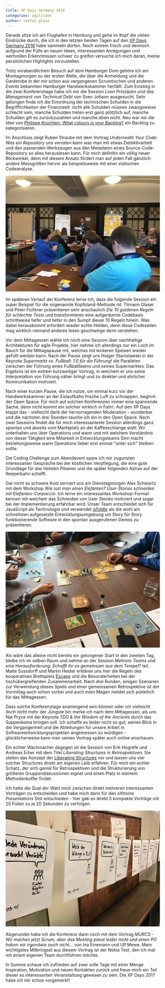 ```yaml
---
title: XP Days Germany 2016
categories: agilitaet
author: stefan.glase
---
```


Gerade sitze ich am Flughafen in Hamburg und gehe im Kopf die vielen Eindrücke durch, die ich in den letzten beiden Tagen auf den [XP Days Germany 2016](http://www.xpdays.de/2016) habe sammeln dürfen. Noch extrem frisch und dennoch aufgrund der Fülle an neuen Ideen, interessanten Anregungen und wertvollen Erkenntnissen schwer zu greifen versuche ich mich daran, meine persönlichen Highlights vorzustellen.

Trotz vorabendlichem Besuch auf dem Hamburger Dom gehöre ich am Montagmorgen zu der ersten Welle, die über die Anmeldung und die Garderobe in der mir schon aus vergangenen Scrumtischen und anderen Events bekannten Hamburger Handwerkskammer herfällt. Zum Einstieg in die zwei Konferenztage habe ich mir die Session *Lean Prinzipien und das Management von Technical Debt* von Sven Johann ausgesucht. Sehr gelungen finde ich die Einordnung der technischen Schulden in die Begrifflichkeiten der Finanzwelt: nicht alle Schulden müssen zwangsweise schlecht sein, manche Schulden treten erst ganz plötzlich auf, manche Schulden gilt es zurückzuzahlen und manche eben nicht. Neu war mir die Idee von [Philippe Kruchten: What colours is your Backlog?](https://philippe.kruchten.com/talks/) ein Backlog zu kategorisieren.

Im Anschluss zeigt Ruben Straube mit dem Vortrag *Underneath Your Code: Was ein Repository uns verraten kann* was man mit etwas Detektivarbeit und den passenden Werkzeugen aus den Metadaten eines Source-Code-Repository so alles herauslesen kann. Für mich definitiv ein völlig neuer Blickwinkel, denn mit diesem Ansatz fördert man auf jeden Fall gänzlich andere Messgrößen hervor als beispielsweise mit einer statischen Codeanalyse.

![User-Stories schneiden mit Elefanten-Carpaccio](/img/posts/2016-11-22/001.jpg)

Im späteren Verlauf der Konferenz lerne ich, dass die folgende Session ein super Beispiel für die sogenannte Kopfstand-Methode ist: Tilmann Glaser und Peter Fichtner präsentieren sehr anschaulich *Die 10 goldenen Regeln für schlechte Tests* und transformieren eine aufgeräumte Codebasis schrittweise tiefer und tiefer in den Sumpf dieser 10 Regeln hinein. Was dabei herauskommt erfordert wieder echte Helden, denn diese Codezeilen mag wirklich niemand anderes lesen geschweige denn verstehen.

Vor dem Mittagessen wähle ich noch eine Session über nachhaltige Architekturen für agile Projekte, hier nehme ich allerdings nur ein Loch im Bauch für die Mittagspause mit, welches mit leckeren Speisen wieder gefüllt werden kann. Nach der Pause zeigt uns Holger Stanislawski in der Keynote *Supermarkt vs. Fußball: 1:0 für die Führung!* die Parallelen zwischen der Führung eines Fußballteams und seines Supermarktes. Das Ergebnis ist ein extrem kurzweiliger Vortrag, in welchem er uns seine Interpretation von Führung näher bringt und zu direkter und ehrlicher Kommunikation motiviert.

Nach einer kurzen Pause, die ich nutze, um einmal kurz vor der Handwerkskammer an der Eislaufbahn frische Luft zu schnappen, beginnt der Open Space: Für mich auf solchen Konferenzen immer eine spannende Sache, denn nicht kommt ein solcher wirklich in Fahrt. Auf den XP Days klappt das - vielleicht dank der hervorragenden Moderation - wunderbar und die nächsten drei Stunden tauche ich ein in den Open Space. Nach zwei Sessions findet die für mich interessanteste Session allerdings ganz spontan und abseits vom Marktplatz an der Kaffeeschlange statt: Wir unterhalten uns über Operations und wann und mit welchem Verständnis von dieser Tätigkeit eine Mitarbeit in Entwicklungsteams Sinn macht beziehungsweise wann Operations lieber erst einmal "unter sich" bleiben sollte.

Die Coding Challenge zum Abendevent spare ich mir zugunsten interessanter Gespräche bei der köstlichen Verpflegung, die eine gute Grundlage für das Holsten Pilsener und die später folgenden Astras auf der Reeperbahn schafft.

Gar nicht so schwere Kost serviert uns am Dienstagmorgen Alex Schwartz mit dem Workshop *Wie isst man einen Elefanten? User-Stories schneiden mit Elefanten-Carpaccio*. Ich lerne ein interessantes Workshop-Format kennen mit welchem das Schneiden von User Stories motiviert und sogar bei der Implementierung erfahrbar wird. Unser Team entscheidet sich für JavaScript als Technologie und verwendet [jsfiddle](http://www.jsfiddle.net) als die wohl am schnellsten aufgesetzte Entwicklungsumgebung um Story für Story funktionierende Software in den spontan ausgerufenen Demos zu präsentieren.

![Escape - Schafft ihr es gemeinsam aus dem Tempel?](/img/posts/2016-11-22/002.jpg)

Als wäre das alleine nicht bereits ein gelungener Start in den zweiten Tag, bleibe ich im selben Raum und nehme an der Session *Mehrere Teams und eine Herausforderung: Schafft ihr es gemeinsam aus dem Tempel?* teil. Malte Sussdorff und Martin Heider erklären uns hier die Regeln des kooperativen Brettspiels [Escape](http://www.escape-queen-games.com/) und die Besonderheiten bei der tischübergreifenden Zusammenarbeit. Nach drei Runden, einigen Szenarien zur Verwendung dieses Spiels und einer gemeinsamen Retrospektive ist der Vormittag auch schon vorbei und auch mein Magen meldet sich pünktlich für das Mittagessen.

Dass solche Konferenztage anstrengend sein können oder ich vielleicht doch nicht mehr der Jüngste bin merke ich nach dem Mittagessen, als uns Nat Pryce mit der Keynote *TDD & the Wisdom of the Ancients* durch das Suppenkoma bringen soll. Ich schaffe es leider nicht so gut, seinen Blick in die Vergangenheit und die Ableitungen für unsere Arbeit in Softwareentwicklungsprojekten angemessen zu würdigen - glücklicherweise kann man seinen Vortrag später auch online anschauen.

Ein echter Wachmacher dagegen ist die Session von Erik Hogrefe und Andreas Erber mit dem Titel *Liberating Structures in Retrospektiven*. Sie stellen das Konzept der [Liberating Structures](http://www.liberatingstructures.com/) vor und lassen uns vier solcher Structures direkt am eigenen Leib erfahren. Für mich ein echter Schatz, der sich genial für Retrospektiven und die Strukturierung von größeren Gruppendiskussionen eignet und einen Platz in meinem Methodenkoffer findet.

Ich hatte die Qual der Wahl mich zwischen direkt mehreren interessanten Vorträgen zu entscheiden und habe mich dann für den *eXtreme Presentations* Slot entschieden - hier gab es direkt 5 kompakte Vorträge mit 20 Folien zu je 20 Sekunden zu verfolgen.

![Feedback willkommen!](/img/posts/2016-11-22/003.jpg)

Abgerundet habe ich die Konferenz dann noch mit dem Vortrag *MURCS - Wir machen jetzt Scrum, aber das Meeting passt leider nicht und einen PO haben wir irgendwie auch nicht...* von Ina Einemann und Ulf Mewe. Mein wichtigstes Mitbringsel aus diesem Vortrag ist der Nokia Test, den ich mal mit einem eigenen Team durchführen möchte.

In Summe schaue ich zufrieden auf zwei volle Tage mit einer Menge Inspiration, Motivation und neuen Kontakten zurück und freue mich ein Teil dieser so interessanten Veranstaltung gewesen zu sein. Die XP Days 2017 habe ich mir schon vorgemerkt!
